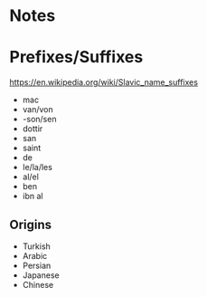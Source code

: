 # Notes

# Prefixes/Suffixes

https://en.wikipedia.org/wiki/Slavic_name_suffixes

* mac
* van/von
* -son/sen
* dottir
* san
* saint
* de
* le/la/les
* al/el
* ben
* ibn al

## Origins

* Turkish
* Arabic
* Persian
* Japanese
* Chinese
